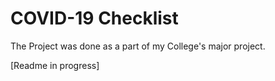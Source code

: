 # COVID-19 Checklist

The Project was done as a part of my College's major project. 

[Readme in progress]
